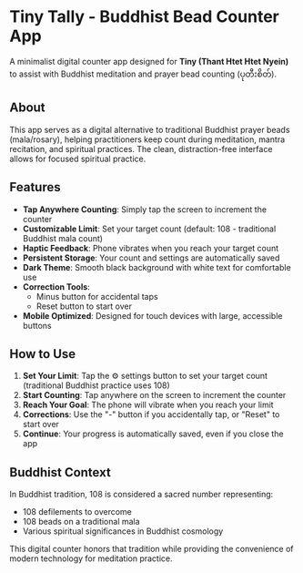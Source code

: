 # Tiny Tally - Buddhist Bead Counter App

A minimalist digital counter app designed for **Tiny (Thant Htet Htet Nyein)** to assist with Buddhist meditation and prayer bead counting (ပုတီးစိတ်).

## About

This app serves as a digital alternative to traditional Buddhist prayer beads (mala/rosary), helping practitioners keep count during meditation, mantra recitation, and spiritual practices. The clean, distraction-free interface allows for focused spiritual practice.

## Features

- **Tap Anywhere Counting**: Simply tap the screen to increment the counter
- **Customizable Limit**: Set your target count (default: 108 - traditional Buddhist mala count)
- **Haptic Feedback**: Phone vibrates when you reach your target count
- **Persistent Storage**: Your count and settings are automatically saved
- **Dark Theme**: Smooth black background with white text for comfortable use
- **Correction Tools**: 
  - Minus button for accidental taps
  - Reset button to start over
- **Mobile Optimized**: Designed for touch devices with large, accessible buttons

## How to Use

1. **Set Your Limit**: Tap the ⚙️ settings button to set your target count (traditional Buddhist practice uses 108)
2. **Start Counting**: Tap anywhere on the screen to increment the counter
3. **Reach Your Goal**: The phone will vibrate when you reach your limit
4. **Corrections**: Use the "-" button if you accidentally tap, or "Reset" to start over
5. **Continue**: Your progress is automatically saved, even if you close the app

## Buddhist Context

In Buddhist tradition, 108 is considered a sacred number representing:
- 108 defilements to overcome
- 108 beads on a traditional mala
- Various spiritual significances in Buddhist cosmology

This digital counter honors that tradition while providing the convenience of modern technology for meditation practice.
